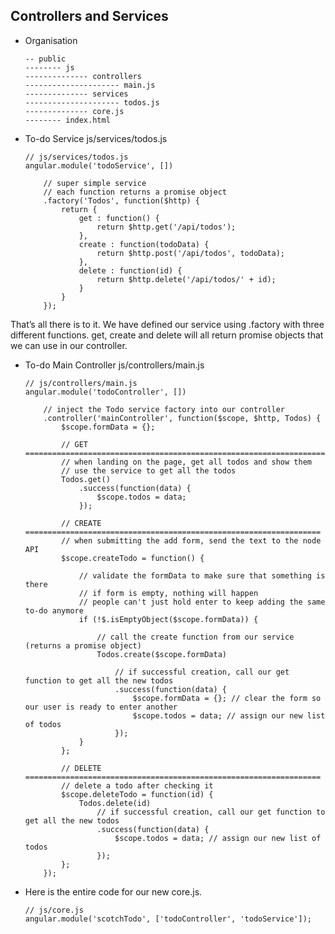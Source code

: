 ## Controllers and Services

-	Organisation

        -- public
        -------- js
        -------------- controllers
        --------------------- main.js
        -------------- services
        --------------------- todos.js
        -------------- core.js 
        -------- index.html

-   To-do Service js/services/todos.js

        // js/services/todos.js
        angular.module('todoService', [])
        
            // super simple service
            // each function returns a promise object 
            .factory('Todos', function($http) {
                return {
                    get : function() {
                        return $http.get('/api/todos');
                    },
                    create : function(todoData) {
                        return $http.post('/api/todos', todoData);
                    },
                    delete : function(id) {
                        return $http.delete('/api/todos/' + id);
                    }
                }
            });

That’s all there is to it. We have defined our service using .factory with three different functions. get, create and delete will all return promise objects that we can use in our controller.

-   To-do Main Controller js/controllers/main.js
        
		// js/controllers/main.js           
        angular.module('todoController', [])
        
            // inject the Todo service factory into our controller
            .controller('mainController', function($scope, $http, Todos) {
                $scope.formData = {};
        
                // GET =====================================================================
                // when landing on the page, get all todos and show them
                // use the service to get all the todos
                Todos.get()
                    .success(function(data) {
                        $scope.todos = data;
                    });
        
                // CREATE ==================================================================
                // when submitting the add form, send the text to the node API
                $scope.createTodo = function() {
        
                    // validate the formData to make sure that something is there
                    // if form is empty, nothing will happen
                    // people can't just hold enter to keep adding the same to-do anymore
                    if (!$.isEmptyObject($scope.formData)) {
        
                        // call the create function from our service (returns a promise object)
                        Todos.create($scope.formData)
        
                            // if successful creation, call our get function to get all the new todos
                            .success(function(data) {
                                $scope.formData = {}; // clear the form so our user is ready to enter another
                                $scope.todos = data; // assign our new list of todos
                            });
                    }
                };
        
                // DELETE ==================================================================
                // delete a todo after checking it
                $scope.deleteTodo = function(id) {
                    Todos.delete(id)
                        // if successful creation, call our get function to get all the new todos
                        .success(function(data) {
                            $scope.todos = data; // assign our new list of todos
                        });
                };
            });

-   Here is the entire code for our new core.js.        
		
		// js/core.js
		angular.module('scotchTodo', ['todoController', 'todoService']);



